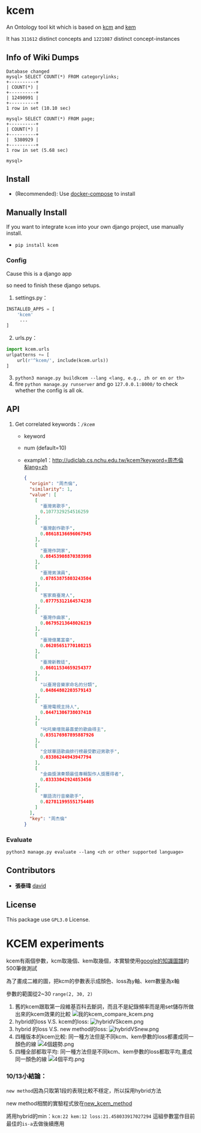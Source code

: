 # kcem

An Ontology tool kit which is based on [kcm](https://github.com/udicatnchu/new_kcm) and [kem](https://github.com/udicatnchu/kem)

It has `311612` distinct concepts and `1221087` distinct concept-instances

## Info of Wiki Dumps

```
Database changed
mysql> SELECT COUNT(*) FROM categorylinks;
+----------+
| COUNT(*) |
+----------+
| 12490991 |
+----------+
1 row in set (10.10 sec)

mysql> SELECT COUNT(*) FROM page;
+----------+
| COUNT(*) |
+----------+
|  5380929 |
+----------+
1 row in set (5.68 sec)

mysql> 

```


## Install

* (Recommended): Use [docker-compose](https://github.com/udicatnchu/udic-nlp-api) to install

## Manually Install

If you want to integrate `kcem` into your own django project, use manually install.

* `pip install kcem`

### Config
Cause this is a django app

so need to finish these django setups.

1. settings.py：

  ```python
  INSTALLED_APPS = [
      'kcem'
       ...
  ]
  ```
2. urls.py：  

  ```python
  import kcem.urls
  urlpatterns += [
      url(r'^kcem/', include(kcem.urls))
  ]
  ```

3. `python3 manage.py buildkcem --lang <lang, e.g., zh or en or th>`
4. fire `python manage.py runserver` and go `127.0.0.1:8000/` to check whether the config is all ok.

## API

1. Get correlated keywords：_`/kcem`_
    - keyword
    - num (default=10)
    - example1：<http://udiclab.cs.nchu.edu.tw/kcem?keyword=周杰倫&lang=zh>

        ```json
        {
          "origin": "周杰倫",
          "similarity": 1,
          "value": [
            [
              "臺灣男歌手",
              0.1077329254516259
            ],
            [
              "臺灣創作歌手",
              0.08618136696067945
            ],
            [
              "臺灣作詞家",
              0.08453908870383998
            ],
            [
              "臺灣男演員",
              0.07853875803243504
            ],
            [
              "客家裔臺灣人",
              0.07775312164574238
            ],
            [
              "臺灣作曲家",
              0.06795213648026219
            ],
            [
              "臺灣億萬富豪",
              0.06205651770108215
            ],
            [
              "臺灣新教徒",
              0.06011534659254377
            ],
            [
              "以臺灣音樂家命名的分類",
              0.04864802203579143
            ],
            [
              "臺灣電視主持人",
              0.04471306738037418
            ],
            [
              "叱吒樂壇我最喜愛的歌曲得主",
              0.035176987895887926
            ],
            [
              "全球華語歌曲排行榜最受歡迎男歌手",
              0.03386244943947794
            ],
            [
              "金曲獎演奏類最佳專輯製作人獎獲得者",
              0.03333042924853456
            ],
            [
              "華語流行音樂歌手",
              0.027811995551754405
            ]
          ],
          "key": "周杰倫"
        }
        ```

### Evaluate

`python3 manage.py evaluate --lang <zh or other supported language>`

## Contributors

- **張泰瑋** [david](https://github.com/david30907d)

## License

This package use `GPL3.0` License.

# KCEM experiments

kcem有兩個參數，kcm取幾個、kem取幾個，本實驗使用[google的知識圖譜](https://github.com/UDICatNCHU/Open-Sentiment-Training-Data/blob/master/Ontology_from_google.json)約500筆做測試

為了畫成二維的圖，把kcm的參數表示成顏色、loss為y軸、kem數量為x軸

參數的範圍從2~30 `range(2, 30, 2)`


1. 舊的kcem跟取第一段維基百科去斷詞，而且不是紀錄頻率而是用set儲存所做出來的kcem效果的比較
![我的kcem_compare_kcem.png](picture/我的kcem_compare_kcem.png)
2. hybrid的loss V.S. kcem的loss:
![hybridVSkcem.png](picture/hybridVSkcem.png)
3. hybrid 的loss V.S. new method的loss:
![hybridVSnew.png](picture/hybridVSnew.png)
4. 四種版本的kcem比較:
同一種方法但是不同kcm、kem參數的loss都畫成同一顏色的線
![4個趨勢.png](picture/4個趨勢.png)
5. 四種全部都取平均:
同一種方法但是不同kcm、kem參數的loss都取平均,畫成同一顏色的線
![4個平均.png](picture/4個平均.png)

### 10/13小結論：

`new method`因為只取第1段的表現比較不穩定，所以採用hybrid方法

new method相關的實驗程式放在[new_kcem_method](new_kcem_method)

將用hybrid的min：`kcm:22 kem:12 loss:21.458033917027294` 這組參數當作目前最佳的`is-a`去做後續應用